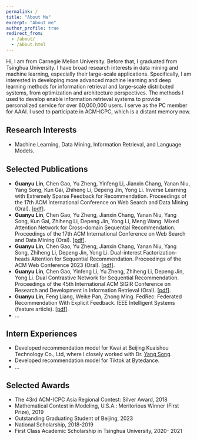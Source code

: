 ```yaml
---
permalink: /
title: "About Me"
excerpt: "About me"
author_profile: true
redirect_from: 
  - /about/
  - /about.html
---
```


Hi, I am from Carnegie Mellon University. Before that, I graduated from Tsinghua University. I have broad research interests in data mining and machine learning, especially their large-scale applications. Specifically, I am interested in developing more advanced machine learning and deep learning methods for information retrieval and large-scale distributed systems, from optimization and architecture perspectives. The methods I used to develop enable information retrieval systems to provide personalized service for over 60,000,000 users. I serve as the PC member for AAAI. I used to participate in ACM-ICPC, which is a distant memory now.

Research Interests
---
* Machine Learning, Data Mining, Information Retrieval, and Language Models.

Selected Publications
---
* **Guanyu Lin**, Chen Gao, Yu Zheng, Yinfeng Li, Jianxin Chang, Yanan Niu, Yang Song, Kun Gai, Zhiheng Li, Depeng Jin, Yong Li. Inverse Learning with Extremely Sparse Feedback for Recommendation. Proceedings of the 17th ACM International Conference on Web Search and Data Mining (Oral). [[pdf](https://arxiv.org/abs/2311.08302)].
*  **Guanyu Lin**, Chen Gao, Yu Zheng, Jianxin Chang, Yanan Niu, Yang Song, Kun Gai, Zhiheng Li, Depeng Jin, Yong Li, Meng Wang. Mixed Attention Network for Cross-domain Sequential Recommendation. Proceedings of the 17th ACM International Conference on Web Search and Data Mining (Oral). [[pdf](https://arxiv.org/abs/2311.08272)].
* **Guanyu Lin**, Chen Gao, Yu Zheng, Jianxin Chang, Yanan Niu, Yang Song, Zhiheng Li, Depeng Jin, Yong Li. Dual-interest Factorization-heads Attention for Sequential Recommendation. Proceedings of the ACM Web Conference 2023 (Oral). [[pdf](https://dl.acm.org/doi/pdf/10.1145/3543507.3583278)].
* **Guanyu Lin**, Chen Gao, Yinfeng Li, Yu Zheng, Zhiheng Li, Depeng Jin, Yong Li. Dual Contrastive Network for Sequential Recommendation. Proceedings of the 45th International ACM SIGIR Conference on Research and Development in Information Retrieval (Oral). [[pdf](https://dl.acm.org/doi/abs/10.1145/3477495.3531918)].
* **Guanyu Lin**, Feng Liang, Weike Pan, Zhong Ming. FedRec: Federated Recommendation With Explicit Feedback. IEEE Intelligent Systems (feature article). [[pdf](https://ieeexplore.ieee.org/document/9170754)].
* ...
  
<!-- Academic Experiences
---
* [Future Intelligence Lab (FIB)](http://fi.ee.tsinghua.edu.cn/), where I was advised by Prof. [Yong Li](http://fi.ee.tsinghua.edu.cn/~liyong/) and closely worked with Dr. [Chen Gao](https://sites.google.com/view/chengaothu/). 
* [National Engineering laboratory for Big Data System Computing Technology](https://bdsc.szu.edu.cn/public/index.html#/h5/home?lan=en), where I was advised by Prof. [Weike Pan](https://csse.szu.edu.cn/staff/panwk/).  -->


Intern Experiences
---
* Developed recommendation model for Kwai at Beijing Kuaishou Technology Co., Ltd, where I closely worked with Dr. [Yang Song](http://sonyis.me/).
* Developed recommendation model for Tiktok at Bytedance. 
* ...

Selected Awards
---
* The 43rd ACM-ICPC Asia Regional Contest: Silver Award, 2018
* Mathematical Contest in Modeling, U.S.A.: Meritorious Winner (First Prize), 2019
* Outstanding Graduating Student of Beijing, 2023
* National Scholarship, 2018-2019 
* First Class Academic Scholarship in Tsinghua University, 2020- 2021

